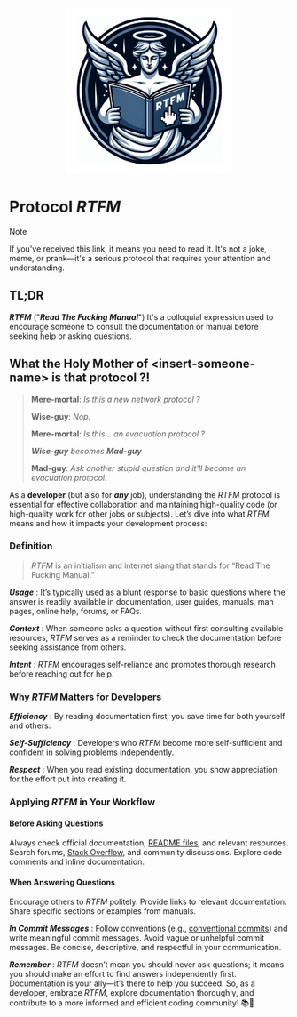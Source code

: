 <div align="center" markdown="1">

<img src="./assets/pictures/protocol-rtfm-centered-rounded.png" alt="Protocol *RTFM*" width="300"/>

</div>

# Protocol _RTFM_

> [!NOTE]
> If you've received this link, it means you need to read it. It's not a joke, meme, or prank—it's a serious protocol that requires your attention and understanding.

## TL;DR

**_RTFM_** ("**_Read The Fucking Manual_**") It's a colloquial expression used to encourage someone to consult the documentation or manual before seeking help or asking questions.

## What the Holy Mother of \<insert-someone-name\> is that protocol ?!

> **Mere-mortal**: _Is this a new network protocol ?_
>
> **Wise-guy**: _Nop._
>
> **Mere-mortal**: _Is this... an evacuation protocol ?_
>
> _**Wise-guy** becomes **Mad-guy**_
>
> **Mad-guy**: _Ask another stupid question and it'll become an evacuation protocol._

As a **developer** (but also for **_any_** job), understanding the _RTFM_ protocol is essential for effective collaboration and maintaining high-quality code (or high-quality work for other jobs or subjects). Let’s dive into what _RTFM_ means and how it impacts your development process:

### Definition

> _RTFM_ is an initialism and internet slang that stands for “Read The Fucking Manual.”

**_Usage_** : It’s typically used as a blunt response to basic questions where the answer is readily available in documentation, user guides, manuals, man pages, online help, forums, or FAQs.

**_Context_** : When someone asks a question without first consulting available resources, _RTFM_ serves as a reminder to check the documentation before seeking assistance from others.

**_Intent_** : _RTFM_ encourages self-reliance and promotes thorough research before reaching out for help.

### Why _RTFM_ Matters for Developers

**_Efficiency_** : By reading documentation first, you save time for both yourself and others.

**_Self-Sufficiency_** : Developers who _RTFM_ become more self-sufficient and confident in solving problems independently.

**_Respect_** : When you read existing documentation, you show appreciation for the effort put into creating it.

### Applying _RTFM_ in Your Workflow

#### Before Asking Questions

Always check official documentation, [README files](https://docs.github.com/en/repositories/managing-your-repositorys-settings-and-features/customizing-your-repository/about-readmes), and relevant resources.
Search forums, [Stack Overflow](https://stackoverflow.com/), and community discussions.
Explore code comments and inline documentation.

#### When Answering Questions

Encourage others to _RTFM_ politely.
Provide links to relevant documentation.
Share specific sections or examples from manuals.

**_In Commit Messages_** : Follow conventions (e.g., [conventional commits](https://www.conventionalcommits.org/en/v1.0.0/)) and write meaningful commit messages.
Avoid vague or unhelpful commit messages.
Be concise, descriptive, and respectful in your communication.

**_Remember_** : _RTFM_ doesn’t mean you should never ask questions; it means you should make an effort to find answers independently first.
Documentation is your ally—it’s there to help you succeed.
So, as a developer, embrace _RTFM_, explore documentation thoroughly, and contribute to a more informed and efficient coding community! :books::rocket:
